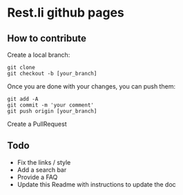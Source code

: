 # Rest.li github pages 

## How to contribute

Create a local branch:

```
git clone 
git checkout -b [your_branch]
```

Once you are done with your changes, you can push them:

```
git add -A
git commit -m 'your comment'
git push origin [your_branch]
```

Create a PullRequest

## Todo
  - Fix the links / style
  - Add a search bar
  - Provide a FAQ
  - Update this Readme with instructions to update the doc
